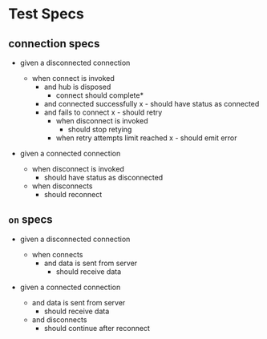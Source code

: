 # Test Specs

## connection specs

- given a disconnected connection
  - when connect is invoked
    - and hub is disposed
      - connect should complete*
    - and connected successfully
      x - should have status as connected
    - and fails to connect
      x - should retry
      - when disconnect is invoked
        - should stop retying
      - when retry attempts limit reached
        x - should emit error


- given a connected connection
  - when disconnect is invoked
    - should have status as disconnected
  - when disconnects
    - should reconnect

## `on` specs

- given a disconnected connection
  - when connects
      - and data is sent from server
        - should receive data

- given a connected connection
  - and data is sent from server
    - should receive data
  - and disconnects
    - should continue after reconnect

